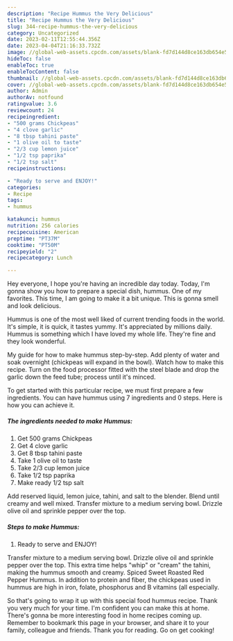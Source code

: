 ```yaml
---
description: "Recipe Hummus the Very Delicious"
title: "Recipe Hummus the Very Delicious"
slug: 344-recipe-hummus-the-very-delicious
category: Uncategorized
date: 2023-02-11T12:55:44.356Z
date: 2023-04-04T21:16:33.732Z
image: //global-web-assets.cpcdn.com/assets/blank-fd7d144d8ce163db654e5a02c40b08a2775adb7897d16e4062681dc7e1b2800f.png
hideToc: false
enableToc: true
enableTocContent: false
thumbnail: //global-web-assets.cpcdn.com/assets/blank-fd7d144d8ce163db654e5a02c40b08a2775adb7897d16e4062681dc7e1b2800f.png
cover: //global-web-assets.cpcdn.com/assets/blank-fd7d144d8ce163db654e5a02c40b08a2775adb7897d16e4062681dc7e1b2800f.png
author: Admin
authorAv: notfound
ratingvalue: 3.6
reviewcount: 24
recipeingredient:
- "500 grams Chickpeas"
- "4 clove garlic"
- "8 tbsp tahini paste"
- "1 olive oil to taste"
- "2/3 cup lemon juice"
- "1/2 tsp paprika"
- "1/2 tsp salt"
recipeinstructions:

- "Ready to serve and ENJOY!"
categories:
- Recipe
tags:
- hummus

katakunci: hummus 
nutrition: 256 calories
recipecuisine: American
preptime: "PT37M"
cooktime: "PT50M"
recipeyield: "2"
recipecategory: Lunch

---
```



Hey everyone, I hope you're having an incredible day today. Today, I'm gonna show you how to prepare a special dish, hummus. One of my favorites. This time, I am going to make it a bit unique. This is gonna smell and look delicious.

Hummus is one of the most well liked of current trending foods in the world. It's simple, it is quick, it tastes yummy. It's appreciated by millions daily. Hummus is something which I have loved my whole life. They're fine and they look wonderful.

My guide for how to make hummus step-by-step. Add plenty of water and soak overnight (chickpeas will expand in the bowl). Watch how to make this recipe. Turn on the food processor fitted with the steel blade and drop the garlic down the feed tube; process until it&#39;s minced.


To get started with this particular recipe, we must first prepare a few ingredients. You can have hummus using 7 ingredients and 0 steps. Here is how you can achieve it.

<!--inarticleads1-->

##### The ingredients needed to make Hummus:

1. Get 500 grams Chickpeas
1. Get 4 clove garlic
1. Get 8 tbsp tahini paste
1. Take 1 olive oil to taste
1. Take 2/3 cup lemon juice
1. Take 1/2 tsp paprika
1. Make ready 1/2 tsp salt


Add reserved liquid, lemon juice, tahini, and salt to the blender. Blend until creamy and well mixed. Transfer mixture to a medium serving bowl. Drizzle olive oil and sprinkle pepper over the top. 

<!--inarticleads2-->

##### Steps to make Hummus:


1. Ready to serve and ENJOY!

Transfer mixture to a medium serving bowl. Drizzle olive oil and sprinkle pepper over the top. This extra time helps &#34;whip&#34; or &#34;cream&#34; the tahini, making the hummus smooth and creamy. Spiced Sweet Roasted Red Pepper Hummus. In addition to protein and fiber, the chickpeas used in hummus are high in iron, folate, phosphorus and B vitamins (all especially. 

So that's going to wrap it up with this special food hummus recipe. Thank you very much for your time. I'm confident you can make this at home. There's gonna be more interesting food in home recipes coming up. Remember to bookmark this page in your browser, and share it to your family, colleague and friends. Thank you for reading. Go on get cooking!
